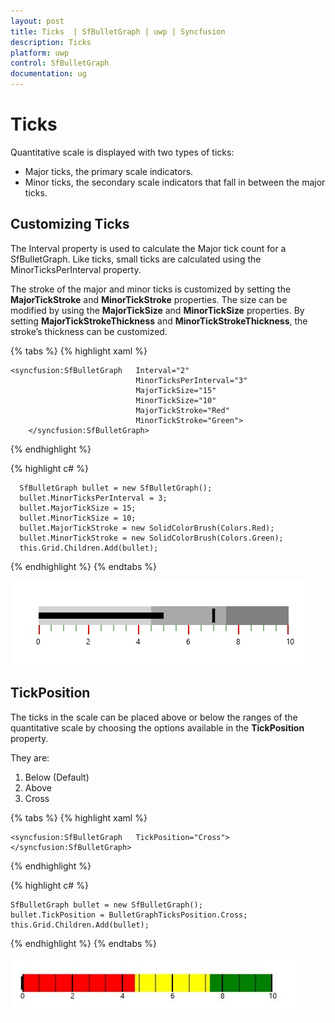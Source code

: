 ```yaml
---
layout: post
title: Ticks  | SfBulletGraph | uwp | Syncfusion
description: Ticks 
platform: uwp
control: SfBulletGraph
documentation: ug
---
```


# Ticks

Quantitative scale is displayed with two types of ticks: 

* Major ticks, the primary scale indicators.
* Minor ticks, the secondary scale indicators that fall in between the major ticks.

## Customizing Ticks

The Interval property is used to calculate the Major tick count for a SfBulletGraph. Like ticks, small ticks are calculated using the MinorTicksPerInterval property.

The stroke of the major and minor ticks is customized by setting the **MajorTickStroke** and **MinorTickStroke** properties. The size can be modified by using the **MajorTickSize** and **MinorTickSize** properties. By setting **MajorTickStrokeThickness** and **MinorTickStrokeThickness**, the stroke’s thickness can be customized.

{% tabs %}
{% highlight xaml %}

    <syncfusion:SfBulletGraph   Interval="2"
                                MinorTicksPerInterval="3"
                                MajorTickSize="15"
                                MinorTickSize="10"
                                MajorTickStroke="Red"      
                                MinorTickStroke="Green">            
        </syncfusion:SfBulletGraph>

{% endhighlight %}

{% highlight c# %}

      SfBulletGraph bullet = new SfBulletGraph();
      bullet.MinorTicksPerInterval = 3;
      bullet.MajorTickSize = 15;
      bullet.MinorTickSize = 10;
      bullet.MajorTickStroke = new SolidColorBrush(Colors.Red);
      bullet.MinorTickStroke = new SolidColorBrush(Colors.Green);
      this.Grid.Children.Add(bullet);

{% endhighlight %}
{% endtabs %}

![](Ticks_images/Ticks_img.jpg)

## TickPosition

The ticks in the scale can be placed above or below the ranges of the quantitative scale by choosing the options available in the **TickPosition** property. 

They are:

1. Below (Default)
2. Above
3. Cross

{% tabs %}
{% highlight xaml %}

    <syncfusion:SfBulletGraph   TickPosition="Cross">
    </syncfusion:SfBulletGraph>

{% endhighlight %}

{% highlight c# %}

    SfBulletGraph bullet = new SfBulletGraph();
    bullet.TickPosition = BulletGraphTicksPosition.Cross; 
    this.Grid.Children.Add(bullet);

{% endhighlight %}
{% endtabs %}

![](Ticks_images/Ticks_img1.jpeg)
